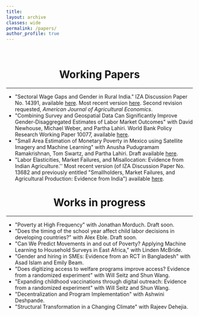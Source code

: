 ```yaml
---
title: 
layout: archive
classes: wide
permalink: /papers/
author_profile: true
---
```

<br/> 

<!-- Google Tag Manager (noscript) -->
<noscript><iframe src="https://www.googletagmanager.com/ns.html?id=GTM-PNS829G"
height="0" width="0" style="display:none;visibility:hidden"></iframe></noscript>
<!-- End Google Tag Manager (noscript) -->

# <center> Working Papers </center>
- - -


- "Sectoral Wage Gaps and Gender in Rural India." IZA Discussion Paper No. 14391, available [here](https://www.iza.org/publications/dp/14391/sectoral-wage-gaps-and-gender-in-rural-india). Most recent version [here](https://www.dropbox.com/s/df6xlk6wbe86r90/Merfeld_Wages.pdf?dl=0). Second revision requested, _American Journal of Agricultural Economics_.
- "Combining Survey and Geospatial Data Can Significantly Improve Gender-Disaggregated Estimates of Labor Market Outcomes" with David Newhouse, Michael Weber, and Partha Lahiri. World Bank Policy Research Working Paper 10077, available [here](https://documents.worldbank.org/en/publication/documents-reports/documentdetail/099321406092229138/idu016f95e0806fc6044ea0b843007d5dc0ef17e).
- "Small Area Estimation of Monetary Poverty in Mexico using Satellite Imagery and Machine Learning" with Anusha Pudugramam Ramakrishnan, Tom Swartz, and Partha Lahiri. Draft available [here](https://www.dropbox.com/s/7jnmf8ugg7dd35x/Merfeld\%20et\%20al.\%20\%282021\%29_SAEpoverty.pdf?dl=0).
- "Labor Elasticities, Market Failures, and Misallocation: Evidence from Indian Agriculture.'' Most recent version (of IZA Discussion Paper No. 13682 and previously entitled "Smallholders, Market Failures, and Agricultural Production: Evidence from India") available [here](https://www.dropbox.com/s/g0pjo7v6z6tq2gg/Merfeld_Misallocation.pdf?dl=0). 




# <center> Works in progress </center>
- - -
- "Poverty at High Frequency" with Jonathan Morduch. Draft soon.
- "Does the timing of the school year affect child labor decisions in developing countries?" with Alex Eble. Draft soon.
- "Can We Predict Movements in and out of Poverty? Applying Machine Learning to Household Surveys in East Africa," with Linden McBride.
- "Gender and hiring in SMEs: Evidence from an RCT in Bangladesh" with Asad Islam and Emily Beam.
- "Does digitizing access to welfare programs improve access? Evidence from a randomized experiment" with Will Seitz and Shun Wang.
- "Expanding childhood vaccinations through digital outreach: Evidence from a randomized experiment" with Will Seitz and Shun Wang.
- "Decentralization and Program Implementation" with Ashwini Deshpande.
- "Structural Transformation in a Changing Climate" with Rajeev Dehejia.


